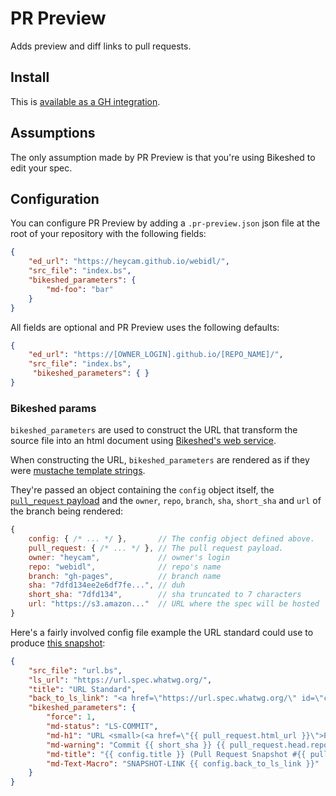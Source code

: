 # PR Preview
Adds preview and diff links to pull requests.

## Install

This is [available as a GH integration](https://github.com/integration/pr-preview).

## Assumptions

The only assumption made by PR Preview is that you're using Bikeshed to edit your spec.

## Configuration

You can configure PR Preview by adding a
`.pr-preview.json` json file at the root of your repository
with the following fields:

```json
{
    "ed_url": "https://heycam.github.io/webidl/",
    "src_file": "index.bs",
    "bikeshed_parameters": {
        "md-foo": "bar"
    }
}
```

All fields are optional and PR Preview uses the following defaults:

```json
{
    "ed_url": "https://[OWNER_LOGIN].github.io/[REPO_NAME]/",
    "src_file": "index.bs",
     "bikeshed_parameters": { }
}
```

### Bikeshed params

`bikeshed_parameters` are used to construct the URL that transform the source file into an html document
using [Bikeshed's web service](https://api.csswg.org/bikeshed/).

When constructing the URL, `bikeshed_parameters` are rendered as if they were [mustache template strings](https://github.com/janl/mustache.js#mustachejs---logic-less-mustache-templates-with-javascript).

They're passed an object containing the `config` object itself,
the [`pull_request` payload](https://developer.github.com/v3/pulls/#get-a-single-pull-request)
and the `owner`, `repo`, `branch`, `sha`, `short_sha` and `url` of the branch being rendered:

```js
{
    config: { /* ... */ },       // The config object defined above.
    pull_request: { /* ... */ }, // The pull request payload.
    owner: "heycam",             // owner's login
    repo: "webidl",              // repo's name
    branch: "gh-pages",          // branch name
    sha: "7dfd134ee2e6df7fe...", // duh
    short_sha: "7dfd134",        // sha truncated to 7 characters
    url: "https://s3.amazon..."  // URL where the spec will be hosted
}
```

Here's a fairly involved config file example the URL standard could use
to produce [this snapshot](https://api.csswg.org/bikeshed/?url=https%3A%2F%2Fraw.githubusercontent.com%2Fwatilde%2Furl%2Fb46bf404569eece5597067e89749620faf0ea320%2Furl.bs&force=1&md-status=LS-COMMIT&md-h1=URL%20%3Csmall%3E(%3Ca%20href%3D%22https%3A%2F%2Fgithub.com%2Fwhatwg%2Furl%2Fpull%2F234%22%3EPR%20%23234%3C%2Fa%3E)%3C%2Fsmall%3E&md-warning=Commit%20b46bf40%20https%3A%2F%2Fgithub.com%2Fwatilde%2Furl%2Fcommit%2Fb46bf404569eece5597067e89749620faf0ea320%20replaced%20by%20https%3A%2F%2Furl.spec.whatwg.org%2F&md-title=URL%20Standard%20(Pull%20Request%20Snapshot%20%23234)&md-Text-Macro=SNAPSHOT-LINK%20%3Ca%20href%3D%22https%3A%2F%2Furl.spec.whatwg.org%2F%22%20id%3D%22commit-snapshot-link%22%3EGo%20to%20the%20living%20standard%3C%2Fa%3E):

```json
{
    "src_file": "url.bs",
    "ls_url": "https://url.spec.whatwg.org/",
    "title": "URL Standard",
    "back_to_ls_link": "<a href=\"https://url.spec.whatwg.org/\" id=\"commit-snapshot-link\">Go to the living standard</a>",
    "bikeshed_parameters": {
        "force": 1,
        "md-status": "LS-COMMIT",
        "md-h1": "URL <small>(<a href=\"{{ pull_request.html_url }}\">PR #{{ pull_request.number }}</a>)</small>",
        "md-warning": "Commit {{ short_sha }} {{ pull_request.head.repo.html_url }}/commit/{{ sha }} replaced by {{ config.ls_url }}",
        "md-title": "{{ config.title }} (Pull Request Snapshot #{{ pull_request.number }})",
        "md-Text-Macro": "SNAPSHOT-LINK {{ config.back_to_ls_link }}"
    }
}
```

